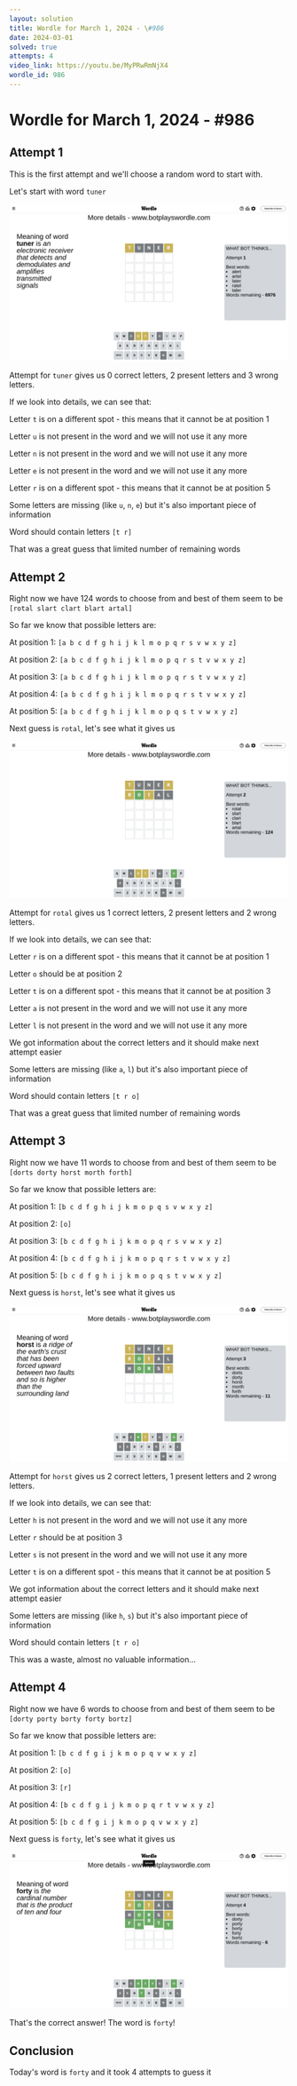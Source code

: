 ```yaml
---
layout: solution
title: Wordle for March 1, 2024 - \#986
date: 2024-03-01
solved: true
attempts: 4
video_link: https://youtu.be/MyPRwRmNjX4
wordle_id: 986
---
```


# Wordle for March 1, 2024 - \#986

## Attempt 1

This is the first attempt and we'll choose a random word to start with.

Let's start with word `tuner`

![Attempt 1](2024-03-01/attempt-1.png)

Attempt for `tuner` gives us 0 correct letters, 2 present letters and 3 wrong letters.

If we look into details, we can see that:

Letter `t` is on a different spot - this means that it cannot be at position 1

Letter `u` is not present in the word and we will not use it any more

Letter `n` is not present in the word and we will not use it any more

Letter `e` is not present in the word and we will not use it any more

Letter `r` is on a different spot - this means that it cannot be at position 5

Some letters are missing (like `u`, `n`, `e`) but it's also important piece of information

Word should contain letters `[t r]`

That was a great guess that limited number of remaining words



## Attempt 2

Right now we have 124 words to choose from and best of them seem to be `[rotal slart clart blart artal]`

So far we know that possible letters are:

At position 1: `[a b c d f g h i j k l m o p q r s v w x y z]`

At position 2: `[a b c d f g h i j k l m o p q r s t v w x y z]`

At position 3: `[a b c d f g h i j k l m o p q r s t v w x y z]`

At position 4: `[a b c d f g h i j k l m o p q r s t v w x y z]`

At position 5: `[a b c d f g h i j k l m o p q s t v w x y z]`

Next guess is `rotal`, let's see what it gives us

![Attempt 2](2024-03-01/attempt-2.png)

Attempt for `rotal` gives us 1 correct letters, 2 present letters and 2 wrong letters.

If we look into details, we can see that:

Letter `r` is on a different spot - this means that it cannot be at position 1

Letter `o` should be at position 2

Letter `t` is on a different spot - this means that it cannot be at position 3

Letter `a` is not present in the word and we will not use it any more

Letter `l` is not present in the word and we will not use it any more

We got information about the correct letters and it should make next attempt easier

Some letters are missing (like `a`, `l`) but it's also important piece of information

Word should contain letters `[t r o]`

That was a great guess that limited number of remaining words



## Attempt 3

Right now we have 11 words to choose from and best of them seem to be `[dorts dorty horst morth forth]`

So far we know that possible letters are:

At position 1: `[b c d f g h i j k m o p q s v w x y z]`

At position 2: `[o]`

At position 3: `[b c d f g h i j k m o p q r s v w x y z]`

At position 4: `[b c d f g h i j k m o p q r s t v w x y z]`

At position 5: `[b c d f g h i j k m o p q s t v w x y z]`

Next guess is `horst`, let's see what it gives us

![Attempt 3](2024-03-01/attempt-3.png)

Attempt for `horst` gives us 2 correct letters, 1 present letters and 2 wrong letters.

If we look into details, we can see that:

Letter `h` is not present in the word and we will not use it any more

Letter `r` should be at position 3

Letter `s` is not present in the word and we will not use it any more

Letter `t` is on a different spot - this means that it cannot be at position 5

We got information about the correct letters and it should make next attempt easier

Some letters are missing (like `h`, `s`) but it's also important piece of information

Word should contain letters `[t r o]`

This was a waste, almost no valuable information...



## Attempt 4

Right now we have 6 words to choose from and best of them seem to be `[dorty porty borty forty bortz]`

So far we know that possible letters are:

At position 1: `[b c d f g i j k m o p q v w x y z]`

At position 2: `[o]`

At position 3: `[r]`

At position 4: `[b c d f g i j k m o p q r t v w x y z]`

At position 5: `[b c d f g i j k m o p q v w x y z]`

Next guess is `forty`, let's see what it gives us

![Attempt 4](2024-03-01/attempt-4.png)

That's the correct answer! The word is `forty`!

## Conclusion

Today's word is `forty` and it took 4 attempts to guess it

